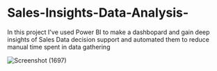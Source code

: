 # Sales-Insights-Data-Analysis-
In this project I've used Power BI to make a dashbopard and gain deep insights of Sales Data decision support and automated them to reduce manual time spent in data gathering

![Screenshot (1697)](https://user-images.githubusercontent.com/80809100/211163682-a481cbb5-ab35-417f-a3c5-aafdc7442ec7.png)
